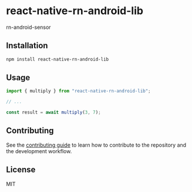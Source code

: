 # react-native-rn-android-lib

rn-android-sensor

## Installation

```sh
npm install react-native-rn-android-lib
```

## Usage

```js
import { multiply } from "react-native-rn-android-lib";

// ...

const result = await multiply(3, 7);
```

## Contributing

See the [contributing guide](CONTRIBUTING.md) to learn how to contribute to the repository and the development workflow.

## License

MIT
